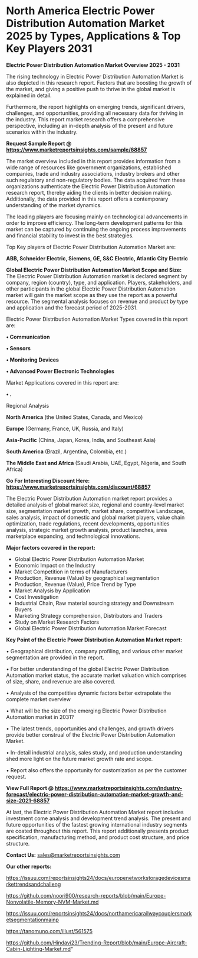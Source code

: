 # North America Electric Power Distribution Automation Market 2025 by Types, Applications & Top Key Players 2031

<Strong> Electric Power Distribution Automation Market Overview 2025 - 2031</strong>

The rising technology in Electric Power Distribution Automation Market is also depicted in this research report. Factors that are boosting the growth of the market, and giving a positive push to thrive in the global market is explained in detail.

Furthermore, the report highlights on emerging trends, significant drivers, challenges, and opportunities, providing all necessary data for thriving in the industry. This report market research offers a comprehensive perspective, including an in-depth analysis of the present and future scenarios within the industry.

<strong>Request Sample Report @ <a href=https://www.marketreportsinsights.com/sample/68857>https://www.marketreportsinsights.com/sample/68857</a></strong>

The market overview included in this report provides information from a wide range of resources like government organizations, established companies, trade and industry associations, industry brokers and other such regulatory and non-regulatory bodies. The data acquired from these organizations authenticate the Electric Power Distribution Automation research report, thereby aiding the clients in better decision making. Additionally, the data provided in this report offers a contemporary understanding of the market dynamics.

The leading players are focusing mainly on technological advancements in order to improve efficiency. The long-term development patterns for this market can be captured by continuing the ongoing process improvements and financial stability to invest in the best strategies.

Top Key players of Electric Power Distribution Automation Market are:

<strong>ABB, Schneider Electric, Siemens, GE, S&C Electric, Atlantic City Electric</strong>

<strong><b>Global Electric Power Distribution Automation Market Scope and Size:</b></strong>
The Electric Power Distribution Automation market is declared segment by company, region (country), type, and application. Players, stakeholders, and other participants in the global Electric Power Distribution Automation market will gain the market scope as they use the report as a powerful resource. The segmental analysis focuses on revenue and product by type and application and the forecast period of 2025-2031.

Electric Power Distribution Automation Market Types covered in this report are:

<strong>• Communication

• Sensors

• Monitoring Devices

• Advanced Power Electronic Technologies</strong>

Market Applications covered in this report are:

<strong>• .</strong> 

Regional Analysis

<strong>North America</strong> (the United States, Canada, and Mexico)

<strong>Europe</strong> (Germany, France, UK, Russia, and Italy)

<strong>Asia-Pacific</strong> (China, Japan, Korea, India, and Southeast Asia)

<strong>South America</strong> (Brazil, Argentina, Colombia, etc.)

<strong>The Middle East and Africa</strong> (Saudi Arabia, UAE, Egypt, Nigeria, and South Africa)

<strong>Go For Interesting Discount Here: <a href=https://www.marketreportsinsights.com/discount/68857>https://www.marketreportsinsights.com/discount/68857</a></strong>

The Electric Power Distribution Automation market report provides a detailed analysis of global market size, regional and country-level market size, segmentation market growth, market share, competitive Landscape, sales analysis, impact of domestic and global market players, value chain optimization, trade regulations, recent developments, opportunities analysis, strategic market growth analysis, product launches, area marketplace expanding, and technological innovations.

<strong><b>Major factors covered in the report:</b></strong>
<ul>
  <li>Global Electric Power Distribution Automation Market </li>
  <li>Economic Impact on the Industry</li>
  <li>Market Competition in terms of Manufacturers</li>
  <li>Production, Revenue (Value) by geographical segmentation</li>
  <li>Production, Revenue (Value), Price Trend by Type</li>
  <li>Market Analysis by Application</li>
  <li>Cost Investigation</li>
  <li>Industrial Chain, Raw material sourcing strategy and Downstream Buyers</li>
  <li>Marketing Strategy comprehension, Distributors and Traders</li>
  <li>Study on Market Research Factors</li>
  <li>Global Electric Power Distribution Automation Market Forecast</li>
</ul>

<strong><b>Key Point of the Electric Power Distribution Automation Market report:</b></strong>

• Geographical distribution, company profiling, and various other market segmentation are provided in the report.

• For better understanding of the global Electric Power Distribution Automation market status, the accurate market valuation which comprises of size, share, and revenue are also covered.

• Analysis of the competitive dynamic factors better extrapolate the complete market overview

• What will be the size of the emerging Electric Power Distribution Automation market in 2031?

• The latest trends, opportunities and challenges, and growth drivers provide better construal of the Electric Power Distribution Automation Market.

• In-detail industrial analysis, sales study, and production understanding shed more light on the future market growth rate and scope.

• Report also offers the opportunity for customization as per the customer request.

<strong><b>View Full Report @ <a href=https://www.marketreportsinsights.com/industry-forecast/electric-power-distribution-automation-market-growth-and-size-2021-68857>https://www.marketreportsinsights.com/industry-forecast/electric-power-distribution-automation-market-growth-and-size-2021-68857</a></b></strong>


At last, the Electric Power Distribution Automation Market report includes investment come analysis and development trend analysis. The present and future opportunities of the fastest growing international industry segments are coated throughout this report. This report additionally presents product specification, manufacturing method, and product cost structure, and price structure.

<strong>Contact Us:</strong>
sales@marketreportsinsights.com

<strong>Our other reports:</strong>

<a href=https://issuu.com/reportsinsights24/docs/europenetworkstoragedevicesmarkettrendsandchalleng>https://issuu.com/reportsinsights24/docs/europenetworkstoragedevicesmarkettrendsandchalleng</a>

<a href=https://github.com/noori900/research-reports/blob/main/Europe-Nonvolatile-Memory-NVM-Market.md>https://github.com/noori900/research-reports/blob/main/Europe-Nonvolatile-Memory-NVM-Market.md</a>

<a href=https://issuu.com/reportsinsights24/docs/northamericarailwaycouplersmarketsegmentationmainp>https://issuu.com/reportsinsights24/docs/northamericarailwaycouplersmarketsegmentationmainp</a>

<a href=https://tanomuno.com/illust/561575>https://tanomuno.com/illust/561575</a>

<a href=https://github.com/Hindavi23/Trending-Report/blob/main/Europe-Aircraft-Cabin-Lighting-Market.md>https://github.com/Hindavi23/Trending-Report/blob/main/Europe-Aircraft-Cabin-Lighting-Market.md</a>"
